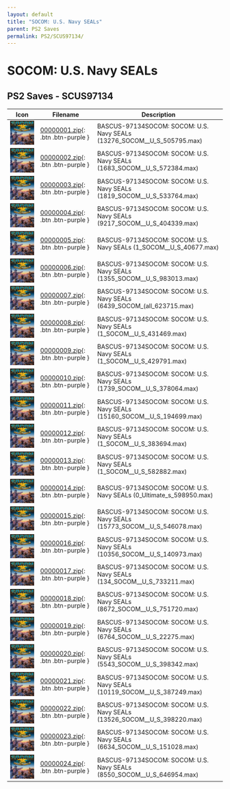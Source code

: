 ```yaml
---
layout: default
title: "SOCOM: U.S. Navy SEALs"
parent: PS2 Saves
permalink: PS2/SCUS97134/
---
```

# SOCOM: U.S. Navy SEALs

## PS2 Saves - SCUS97134

| Icon | Filename | Description |
|------|----------|-------------|
| ![SOCOM: U.S. Navy SEALs](icon0.png) | [00000001.zip](00000001.zip){: .btn .btn-purple } | BASCUS-97134SOCOM: SOCOM: U.S. Navy SEALs (13276_SOCOM__U_S_505795.max) |
| ![SOCOM: U.S. Navy SEALs](icon0.png) | [00000002.zip](00000002.zip){: .btn .btn-purple } | BASCUS-97134SOCOM: SOCOM: U.S. Navy SEALs (1683_SOCOM__U_S_572384.max) |
| ![SOCOM: U.S. Navy SEALs](icon0.png) | [00000003.zip](00000003.zip){: .btn .btn-purple } | BASCUS-97134SOCOM: SOCOM: U.S. Navy SEALs (1819_SOCOM__U_S_533764.max) |
| ![SOCOM: U.S. Navy SEALs](icon0.png) | [00000004.zip](00000004.zip){: .btn .btn-purple } | BASCUS-97134SOCOM: SOCOM: U.S. Navy SEALs (9217_SOCOM__U_S_404339.max) |
| ![SOCOM: U.S. Navy SEALs](icon0.png) | [00000005.zip](00000005.zip){: .btn .btn-purple } | BASCUS-97134SOCOM: SOCOM: U.S. Navy SEALs (1_SOCOM__U_S_40677.max) |
| ![SOCOM: U.S. Navy SEALs](icon0.png) | [00000006.zip](00000006.zip){: .btn .btn-purple } | BASCUS-97134SOCOM: SOCOM: U.S. Navy SEALs (1355_SOCOM__U_S_983013.max) |
| ![SOCOM: U.S. Navy SEALs](icon0.png) | [00000007.zip](00000007.zip){: .btn .btn-purple } | BASCUS-97134SOCOM: SOCOM: U.S. Navy SEALs (6439_SOCOM_(all_623715.max) |
| ![SOCOM: U.S. Navy SEALs](icon0.png) | [00000008.zip](00000008.zip){: .btn .btn-purple } | BASCUS-97134SOCOM: SOCOM: U.S. Navy SEALs (1_SOCOM__U_S_431469.max) |
| ![SOCOM: U.S. Navy SEALs](icon0.png) | [00000009.zip](00000009.zip){: .btn .btn-purple } | BASCUS-97134SOCOM: SOCOM: U.S. Navy SEALs (1_SOCOM__U_S_429791.max) |
| ![SOCOM: U.S. Navy SEALs](icon0.png) | [00000010.zip](00000010.zip){: .btn .btn-purple } | BASCUS-97134SOCOM: SOCOM: U.S. Navy SEALs (1739_SOCOM__U_S_378064.max) |
| ![SOCOM: U.S. Navy SEALs](icon0.png) | [00000011.zip](00000011.zip){: .btn .btn-purple } | BASCUS-97134SOCOM: SOCOM: U.S. Navy SEALs (15160_SOCOM__U_S_194699.max) |
| ![SOCOM: U.S. Navy SEALs](icon0.png) | [00000012.zip](00000012.zip){: .btn .btn-purple } | BASCUS-97134SOCOM: SOCOM: U.S. Navy SEALs (1_SOCOM__U_S_383694.max) |
| ![SOCOM: U.S. Navy SEALs](icon0.png) | [00000013.zip](00000013.zip){: .btn .btn-purple } | BASCUS-97134SOCOM: SOCOM: U.S. Navy SEALs (1_SOCOM__U_S_582882.max) |
| ![SOCOM: U.S. Navy SEALs](icon0.png) | [00000014.zip](00000014.zip){: .btn .btn-purple } | BASCUS-97134SOCOM: SOCOM: U.S. Navy SEALs (0_Ultimate_s_598950.max) |
| ![SOCOM: U.S. Navy SEALs](icon0.png) | [00000015.zip](00000015.zip){: .btn .btn-purple } | BASCUS-97134SOCOM: SOCOM: U.S. Navy SEALs (15773_SOCOM__U_S_546078.max) |
| ![SOCOM: U.S. Navy SEALs](icon0.png) | [00000016.zip](00000016.zip){: .btn .btn-purple } | BASCUS-97134SOCOM: SOCOM: U.S. Navy SEALs (10356_SOCOM__U_S_140973.max) |
| ![SOCOM: U.S. Navy SEALs](icon0.png) | [00000017.zip](00000017.zip){: .btn .btn-purple } | BASCUS-97134SOCOM: SOCOM: U.S. Navy SEALs (134_SOCOM__U_S_733211.max) |
| ![SOCOM: U.S. Navy SEALs](icon0.png) | [00000018.zip](00000018.zip){: .btn .btn-purple } | BASCUS-97134SOCOM: SOCOM: U.S. Navy SEALs (8672_SOCOM__U_S_751720.max) |
| ![SOCOM: U.S. Navy SEALs](icon0.png) | [00000019.zip](00000019.zip){: .btn .btn-purple } | BASCUS-97134SOCOM: SOCOM: U.S. Navy SEALs (6764_SOCOM__U_S_22275.max) |
| ![SOCOM: U.S. Navy SEALs](icon0.png) | [00000020.zip](00000020.zip){: .btn .btn-purple } | BASCUS-97134SOCOM: SOCOM: U.S. Navy SEALs (5543_SOCOM__U_S_398342.max) |
| ![SOCOM: U.S. Navy SEALs](icon0.png) | [00000021.zip](00000021.zip){: .btn .btn-purple } | BASCUS-97134SOCOM: SOCOM: U.S. Navy SEALs (10119_SOCOM__U_S_387249.max) |
| ![SOCOM: U.S. Navy SEALs](icon0.png) | [00000022.zip](00000022.zip){: .btn .btn-purple } | BASCUS-97134SOCOM: SOCOM: U.S. Navy SEALs (13526_SOCOM__U_S_398220.max) |
| ![SOCOM: U.S. Navy SEALs](icon0.png) | [00000023.zip](00000023.zip){: .btn .btn-purple } | BASCUS-97134SOCOM: SOCOM: U.S. Navy SEALs (6634_SOCOM__U_S_151028.max) |
| ![SOCOM: U.S. Navy SEALs](icon0.png) | [00000024.zip](00000024.zip){: .btn .btn-purple } | BASCUS-97134SOCOM: SOCOM: U.S. Navy SEALs (8550_SOCOM__U_S_646954.max) |
